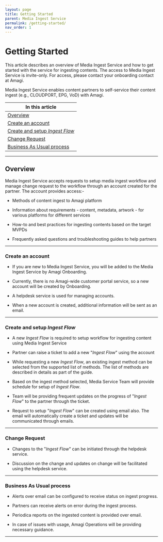 ```yaml
---
layout: page
title: Getting Started
parent: Media Ingest Service
permalink: /getting-started/
nav_order: 1
---
```


# Getting Started

This article describes an overview of Media Ingest Service and how to get started with the service for ingesting contents. The access to Media Ingest Service is invite-only. For access, please contact your onboarding contact at Amagi.

Media Ingest Service enables content partners to self-service their content ingest (e.g., CLOUDPORT, EPG, VoD) with Amagi. 

| In this article|
|-----|
| [Overview](#overview) |
| [Create an account](#create-an-account) |
| [Create and setup *Ingest Flow*](#create-and-setup-ingest-flow) |
| [Change Request](#change-request)|
| [Business As Usual process](#business-as-usual-process)|

------

## Overview

Media Ingest Service accepts requests to setup media ingest workflow and manage change request to the workflow through an account created for the partner. The account provides access:-

* Methods of content ingest to Amagi platform

* Information about requirements - content, metadata, artwork - for various platforms for different services

* How-to and best practices for ingesting contents based on the target MVPDs

* Frequently asked questions and troubleshooting guides to help partners

------

### Create an account

* If you are new to Media Ingest Service, you will be added to the Media Ingest Service by Amagi Onboarding. 

* Currently, there is no Amagi-wide customer portal service, so a new account will be created by Onboarding.

* A helpdesk service is used for managing accounts.

* When a new account is created, additional information will be sent as an email.

------

### Create and setup *Ingest Flow*

* A new *Ingest Flow* is required to setup workflow for ingesting content using Media Ingest Service

* Partner can raise a ticket to add a new "*Ingest Flow*" using the account

* While requesting a new *Ingest Flow*, an existing ingest method can be selected from the supported list of methods. The list of methods are described in details as part of the guide.

* Based on the ingest method selected, Media Service Team will provide schedule for setup of *Ingest Flow*.

* Team will be providing frequent updates on the progress of "*Ingest Flow*" to the partner through the ticket.
  
* Request to setup "*Ingest Flow*" can be created using email also. The email will automatically create a ticket and updates will be communicated through emails.

------

### Change Request

* Changes to the "*Ingest Flow*" can be initiated through the helpdesk service.

* Discussion on the change and updates on change will be facilitated using the helpdesk service.

------

### Business As Usual process

* Alerts over email can be configured to receive status on ingest progress.

* Partners can receive alerts on error during the ingest process.

* Periodica reports on the ingested content is provided over email.

* In case of issues with usage, Amagi Operations will be providing necessary guidance.

------
